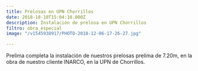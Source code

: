 ```yaml
---
title: Prelosas en UPN Chorrillos
date: 2018-18-10T15:04:10.000Z
description: Instalación de prelosa en UPN Chorrillos
filtro: obra_especial
image: "/v1545938917/PHOTO-2018-12-06-17-26-27.jpg"

---
```

Prelima completa la instalación de nuestros prelosas prelima de 7.20m, en la obra de nuestro cliente INARCO, en la UPN de Chorrillos.
